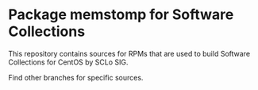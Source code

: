 # Package memstomp for Software Collections

This repository contains sources for RPMs that are used
to build Software Collections for CentOS by SCLo SIG.

Find other branches for specific sources.
